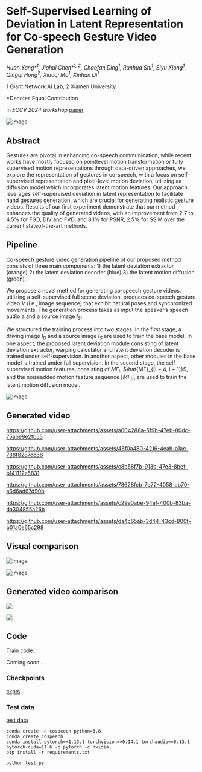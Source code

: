 # Self-Supervised Learning of Deviation in Latent Representation for Co-speech Gesture Video Generation

_Huan Yang*<sup>1</sup>, Jiahui Chen*<sup>1, 2</sup>, Chaofan Ding<sup>1</sup>, Runhua Shi<sup>1</sup>, Siyu Xiong<sup>1</sup>, Qingqi Hong<sup>2</sup>, Xiaoqi Mo<sup>1</sup>, Xinhan Di<sup>1</sup>_

1 Giant Network AI Lab, 2 Xiamen University

*Denotes Equal Contribution

in _ECCV 2024 workshop_
[paper](https://arxiv.org/abs/2409.17674)

![image](https://github.com/user-attachments/assets/c49ae05a-b3f2-4ef8-8524-b43410e7fc69)

## Abstract

Gestures are pivotal in enhancing co-speech communication, while recent works have mostly focused on pointlevel motion transformation or fully supervised motion representations through data-driven approaches, we explore the representation of gestures in co-speech, with a focus on self-supervised representation and pixel-level motion deviation, utilizing aa diffusion model which incorporates latent motion features. Our approach leverages self-supervised deviation in latent representation to facilitate hand gestures generation, which are crucial for generating realistic gesture videos. Results of our first experiment demonstrate that our method enhances the quality of generated videos, with an improvement from 2.7 to 4.5% for FGD, DIV and FVD, and 8.1% for PSNR, 2.5% for SSIM over the current stateof-the-art methods.

## Pipeline

 Co-speech gesture video generation pipeline of our proposed method consists of three main components: 1) the latent deviation extractor (orange) 2) the latent deviation decoder (blue) 3) the latent motion diffusion (green).

We propose a novel method for generating co-speech gesture videos, utilizing a self-supervised full scene deviation, produces co-speech gesture video $V$ (i.e., image sequence) that exhibit natural poses and synchronized movements. The generation process takes as input the speaker’s speech audio a and a source image $I_S$.

We structured the training process into two stages. In the first stage, a driving image $I_D$ and a source image $I_S$ are used to train the base model. In one aspect, the proposed latent deviation module consisting of latent deviation extractor, warping calculator and latent deviation decoder is trained under self-supervision. In another aspect, other modules in the base model is trained under full supervision. In the second stage, the self-supervised motion features, consisting of $MF_i$, $\hat{MF}_{[i − 4, i − 1]}$, and the noiseadded motion feature sequence $[MF_j]$, are used to train the latent motion diffusion model.

![image](https://github.com/user-attachments/assets/1c272364-bf2e-4210-9347-befa2a71f2c1)

## Generated video

https://github.com/user-attachments/assets/a004288a-5f9b-47eb-80dc-75abe9e2fb55


https://github.com/user-attachments/assets/46f0a480-4216-4eab-a1ac-788f8287dc66


https://github.com/user-attachments/assets/c8b58f7b-913b-47e3-8bef-b141112e5831


https://github.com/user-attachments/assets/78628fcb-7b72-4058-ab70-a6d6ad67d90b


https://github.com/user-attachments/assets/c29e0abe-94ef-400b-83ba-da304855a26b


https://github.com/user-attachments/assets/da4c65ab-3d44-43cd-800f-b01a0e65c298


## Visual comparison

![image](https://github.com/user-attachments/assets/9a7cfca4-d46b-4fc4-9df2-fd9d9e2aceed)

![image](https://github.com/user-attachments/assets/db1292fc-55db-4be7-ae59-74d8cdd86dfd)

## Generated video comparison

[![](https://res.cloudinary.com/marcomontalbano/image/upload/v1726822479/video_to_markdown/images/youtube--HPRfwyL4vMc-c05b58ac6eb4c4700831b2b3070cd403.jpg)](https://www.youtube.com/watch?v=HPRfwyL4vMc&ab_channel=CaffeyChen "")

[![](https://res.cloudinary.com/marcomontalbano/image/upload/v1726822553/video_to_markdown/images/youtube--U8i7QRGOQGo-c05b58ac6eb4c4700831b2b3070cd403.jpg)](https://www.youtube.com/watch?v=U8i7QRGOQGo&ab_channel=CaffeyChen "")

## Code

Train code:

Coming soon...

### Checkpoints
[ckpts](https://drive.google.com/drive/folders/1f-PR3hkcT6ZHvdTiUBR16Hg-g6uNGvJ-?usp=sharing)

### Test data
[test data](https://drive.google.com/file/d/1Tl2fKMIQLn-qnxjCM_LN5uffK-5HCn0n/view?usp=drive_link)

```
conda create -n cospeech python=3.8
conda create cospeech
conda install pytorch==1.13.1 torchvision==0.14.1 torchaudio==0.13.1 pytorch-cuda=11.6 -c pytorch -c nvidia
pip install -r requirements.txt
```

```
python test.py
```





